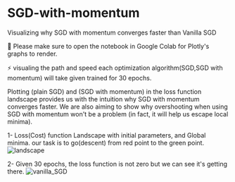 # SGD-with-momentum

Visualizing why SGD with momentum converges faster than Vanilla SGD

🛑 Please make sure to open the notebook in Google Colab for Plotly's graphs to render.

⚡ visualing the path and speed each optimization algorithm(SGD,SGD with momentum) will take given trained for 30 epochs.

Plotting (plain SGD) and (SGD with momentum) in the loss function landscape provides us with the intuition why SGD with momentum converges faster.
We are also aiming to show why overshooting when using SGD with momentum won't be a problem (in fact, it will help us escape local minima).



1- Loss(Cost) function Landscape with initial parameters, and Global minima. 
our task is to go(descent) from red point to the green point. 
![landscape](https://github.com/Hawar-Dzaee/SGD-with-momentum/assets/96496172/875c98fe-29d7-4936-88d7-be1b56722596)


2- Given 30 epochs, the loss function is not zero but we can see it's getting there. 
![vanilla_SGD](https://github.com/Hawar-Dzaee/SGD-with-momentum/assets/96496172/27f6d87d-aab7-43fa-a831-8e4018eaffa9)
